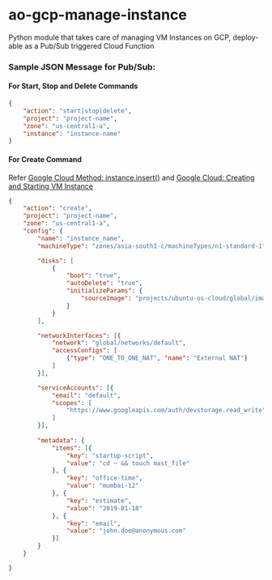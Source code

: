 # ao-gcp-manage-instance
Python module that takes care of managing VM Instances on GCP, deploy-able as a Pub/Sub triggered Cloud Function

### Sample JSON Message for Pub/Sub:
#### For Start, Stop and Delete Commands
```json
{
    "action": "start|stop|delete",
    "project": "project-name",
    "zone": "us-central1-a",
    "instance": "instance-name"
}
```

#### For Create Command
Refer [Google Cloud Method: instance.insert()](https://cloud.google.com/compute/docs/reference/rest/v1/instances/insert) and [Google Cloud: Creating and Starting VM Instance](https://cloud.google.com/compute/docs/instances/create-start-instance)
```json
{
    "action": "create",
    "project": "project-name",
    "zone": "us-central1-a",
    "config": {
        "name": "instance_name",
        "machineType": "zones/asia-south1-c/machineTypes/n1-standard-1",

        "disks": [
            {
                "boot": "true",
                "autoDelete": "true",
                "initializeParams": {
                    "sourceImage": "projects/ubuntu-os-cloud/global/images/family/ubuntu-1604-lts",
                }
            }
        ],

        "networkInterfaces": [{
            "network": "global/networks/default",
            "accessConfigs": [
                {"type": "ONE_TO_ONE_NAT", "name": "External NAT"}
            ]
        }],

        "serviceAccounts": [{
            "email": "default",
            "scopes": [
                "https://www.googleapis.com/auth/devstorage.read_write"
            ]
        }],
        
        "metadata": {
            "items": [{
                "key": "startup-script",
                "value": "cd ~ && touch mast_file"
            }, {
                "key": "office-time",
                "value": "mumbai-12"
            }, {
                "key": "estimate",
                "value": "2019-01-18"
            }, {
                "key": "email",
                "value": "john.doe@anonymous.com"
            }]
        }
    }

}
```

